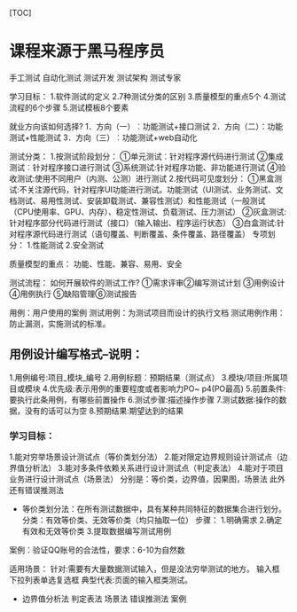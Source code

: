 [TOC]
# 课程来源于黑马程序员

手工测试
自动化测试
测试开发
测试架构
测试专家

学习目标：
1.软件测试的定义
2.7种测试分类的区别
3.质量模型的重点5个
4.测试流程的6个步骤
5.测试模板8个要素

就业方向该如何选择?
1．方向（一）︰功能测试+接口测试
2．方向（二）：功能测试+性能测试
3．方向（三）︰功能测试+web自动化



测试分类：
1.按测试阶段划分：
①单元测试︰针对程序源代码进行测试
②集成测试︰针对程序接口进行测试
③系统测试:针对程序功能、非功能进行测试
④验收测试:使用不同用户（内测、公测）进行测试
2.按代码可见度划分：
①黑盒测试:不关注源代码，针对程序UI功能进行测试。功能测试（UI测试、业务测试、文档测试、易用性测试、安装卸载测试、兼容性测试）和性能测试（一般测试（CPU使用率、GPU、内存）、稳定性测试、负载测试、压力测试）
②灰盒测试:针对程序部分代码进行测试（接口）（输入输出、程序运行状态）
③白盒测试:针对程序源代码进行测试（语句覆盖、判断覆盖、条件覆盖、路径覆盖）
专项划分：
1.性能测试 
2.安全测试

质量模型的重点：
功能、性能、兼容、易用、安全


测试流程：
如何开展软件的测试工作?
①需求评审②编写测试计划
③用例设计④用例执行
⑤缺陷管理⑥测试报告


用例：用户使用的案例
测试用例：为测试项目而设计的执行文档
测试用例作用：防止漏测，实施测试的标准。
## 用例设计编写格式–说明：
1.用例编号:项目_模块_编号
2.用例标题︰预期结果（测试点）
3.模块/项目:所属项目或模块
4.优先级:表示用例的重要程度或者影响力PO~ p4(PO最高)
5.前置条件:要执行此条用例，有哪些前置操作
6.测试步骤:描述操作步骤
7.测试数据∶操作的数据，没有的话可以为空
8.预期结果:期望达到的结果


### 学习目标：
1.能对穷举场景设计测试点（等价类划分法）
2.能对限定边界规则设计测试点（边界值分析法）
3.能对多条件依赖关系进行设计测试点（判定表法）
4.能对于项目业务进行设计测试点（场景法）
分别是：等价类，边界值，因果图，场景法
此外还有错误推测法


* 等价类划分法：在所有测试数据中，具有某种共同特征的数据集合进行划分。
分类：有效等价类、无效等价类（均只抽取一位）
步骤：
1.明确需求
2.确定有效和无效等价类
3.提取数据编写测试用例

案例：验证QQ账号的合法性，要求：6-10为自然数

适用场景：
针对:需要有大量数据测试输入，但是没法穷举测试的地方。
输入框
下拉列表单选复选框
典型代表:页面的输入框类测试。


* 边界值分析法
判定表法
场景法
错误推测法
案例



